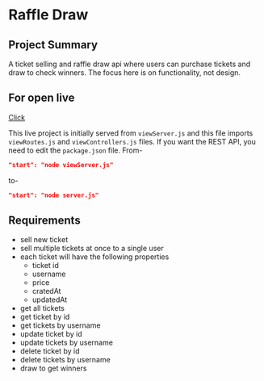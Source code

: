 # Raffle Draw

## Project Summary

A ticket selling and raffle draw api where users can purchase tickets and draw to check winners. The focus here is on functionality, not design.

## For open live

[Click](https://raffle-draw-5j94.onrender.com)

This live project is initially served from `viewServer.js` and this file imports `viewRoutes.js` and `viewControllers.js` files. If you want the REST API, you need to edit the `package.json` file. From-

```json
"start": "node viewServer.js"
```

to-

```json
"start": "node server.js"
```

## Requirements

- sell new ticket
- sell multiple tickets at once to a single user
- each ticket will have the following properties
  - ticket id
  - username
  - price
  - cratedAt
  - updatedAt
- get all tickets
- get ticket by id
- get tickets by username
- update ticket by id
- update tickets by username
- delete ticket by id
- delete tickets by username
- draw to get winners
